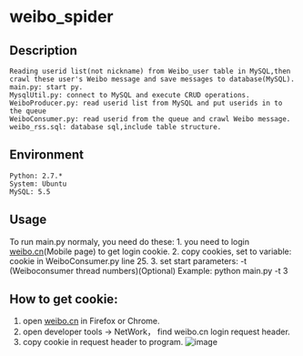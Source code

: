 # weibo_spider

## Description
	Reading userid list(not nickname) from Weibo_user table in MySQL,then crawl these user's Weibo message and save messages to database(MySQL).
	main.py: start py.
	MysqlUtil.py: connect to MySQL and execute CRUD operations.
	WeiboProducer.py: read userid list from MySQL and put userids in to the queue
	WeiboConsumer.py: read userid from the queue and crawl Weibo message.
	weibo_rss.sql: database sql,include table structure.

## Environment
	Python: 2.7.*
	System: Ubuntu
	MySQL: 5.5

## Usage
To run main.py normaly, you need do these:
	1. you need to login [weibo.cn](http://weibo.cn)(Mobile page) to get login cookie.
	2. copy cookies, set to variable: cookie in WeiboConsumer.py line 25. 
	3. set start parameters: -t (Weiboconsumer thread numbers)(Optional)
Example:
	python main.py -t 3
## How to get cookie:
1. open [weibo.cn](http://weibo.cn) in Firefox or Chrome.
2. open developer tools -> NetWork， find weibo.cn login request header.
3. copy cookie in request header to program.
![image](https://github.com/Kevinsss/weibo_spider/blog/master/cookie.png)




